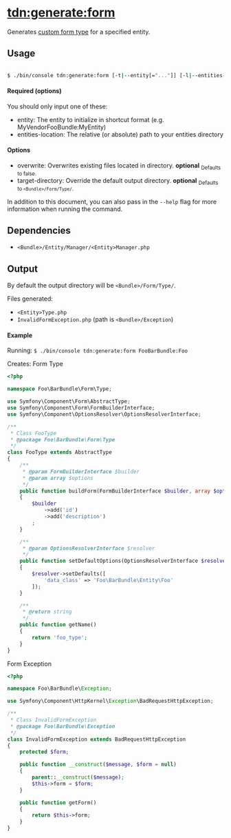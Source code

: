 [tdn:generate:form](generate-form.md)
===========================================
Generates [custom form type](http://symfony.com/doc/current/cookbook/form/create_custom_field_type.html) for a specified entity.

Usage
-----
```bash

$ ./bin/console tdn:generate:form [-t|--entity[="..."]] [-l|--entities-location[="..."]] [-o|--overwrite] [-d|--target-directory[="..."]]

```

#### Required (options)

You should only input one of these:

- entity: The entity to initialize in shortcut format (e.g. MyVendorFooBundle:MyEntity)
- entities-location: The relative (or absolute) path to your entities directory

#### Options
- overwrite: Overwrites existing files located in directory. **optional**
  <sub>Defaults to false.</sub>
- target-directory: Override the default output directory. **optional**
  <sub>Defaults to `<Bundle>/Form/Type/`.</sub>

In addition to this document, you can also pass in the `--help` flag for more information when running the command.

Dependencies
------------
* `<Bundle>/Entity/Manager/<Entity>Manager.php`

Output
------
By default the output directory will be `<Bundle>/Form/Type/`.

Files generated:

- `<Entity>Type.php`
- `InvalidFormException.php` (path is `<Bundle>/Exception`)

#### Example

Running:
`$ ./bin/console tdn:generate:form FooBarBundle:Foo`

Creates:
Form Type
``` php
<?php

namespace Foo\BarBundle\Form\Type;

use Symfony\Component\Form\AbstractType;
use Symfony\Component\Form\FormBuilderInterface;
use Symfony\Component\OptionsResolver\OptionsResolverInterface;

/**
 * Class FooType
 * @package Foo\BarBundle\Form\Type
 */
class FooType extends AbstractType
{
    /**
     * @param FormBuilderInterface $builder
     * @param array $options
     */
    public function buildForm(FormBuilderInterface $builder, array $options)
    {
        $builder
            ->add('id')
            ->add('description')
        ;
    }

    /**
     * @param OptionsResolverInterface $resolver
     */
    public function setDefaultOptions(OptionsResolverInterface $resolver)
    {
        $resolver->setDefaults([
            'data_class' => 'Foo\BarBundle\Entity\Foo'
        ]);
    }

    /**
     * @return string
     */
    public function getName()
    {
        return 'foo_type';
    }
}

```

Form Exception
```php
<?php

namespace Foo\BarBundle\Exception;

use Symfony\Component\HttpKernel\Exception\BadRequestHttpException;

/**
 * Class InvalidFormException
 * @package Foo\BarBundle\Exception
 */
class InvalidFormException extends BadRequestHttpException
{
    protected $form;

    public function __construct($message, $form = null)
    {
        parent::__construct($message);
        $this->form = $form;
    }

    public function getForm()
    {
        return $this->form;
    }
}

```
